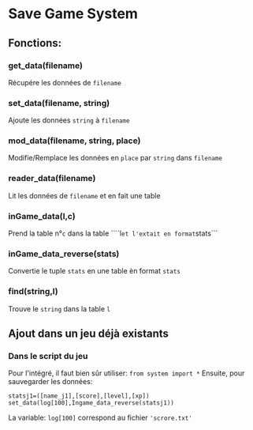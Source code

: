 # Save Game System
## Fonctions:
### get_data(filename)
Récupére les données de ```filename```
### set_data(filename, string)
Ajoute les données ```string``` à ```filename```
### mod_data(filename, string, place)
Modifie/Remplace les données en ```place``` par ```string``` dans ```filename```
### reader_data(filename)
Lit les données de ```filename``` et en fait une table
### inGame_data(l,c)
Prend la table n°```c``` dans la table ````l``` et l'extait en format ```stats```
### inGame_data_reverse(stats)
Convertie le tuple ```stats``` en une table èn format ```stats```
### find(string,l)
Trouve le ```string``` dans la table ```l```
## Ajout dans un jeu déjà existants
### Dans le script du jeu
Pour l'intégré, il faut bien sûr utiliser:
```from system import *```
Ensuite, pour sauvegarder les données:
```
statsj1=([name_j1],[score],[level],[xp])
set_data(log[100],Ingame_data_reverse(statsj1))
```
La variable: ```log[100]``` correspond au fichier ```'scrore.txt'```